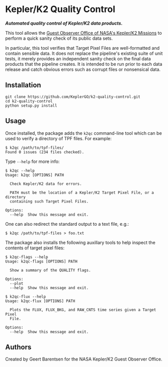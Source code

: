 # Kepler/K2 Quality Control

***Automated quality control of Kepler/K2 data products.***

This tool allows the [Guest Observer Office of NASA's Kepler/K2 Missions](https://keplerscience.arc.nasa.gov)
to perform a quick sanity check of its public data sets.

In particular, this tool verifies that Target Pixel Files
are well-formatted and contain sensible data.
It does not replace the pipeline's existing suite of unit tests,
it merely provides an independent sanity check on the final data products
that the pipeline creates.
It is intended to be run prior to each data release and catch obvious errors
such as corrupt files or nonsensical data.


## Installation

```
git clone https://github.com/KeplerGO/k2-quality-control.git
cd k2-quality-control
python setup.py install
```


## Usage

Once installed, the package adds the `k2qc` command-line tool
which can be used to verify a directory of TPF files. For example:

```
$ k2qc /path/to/tpf-files/
Found 0 issues (234 files checked).
```

Type `--help` for more info:
```
$ k2qc --help
Usage: k2qc [OPTIONS] PATH

  Check Kepler/K2 data for errors.

  PATH must be the location of a Kepler/K2 Target Pixel File, or a directory
  containing such Target Pixel Files.

Options:
  --help  Show this message and exit.

```

One can also redirect the standard output to a text file, e.g.:

```
$ k2qc /path/to/tpf-files > foo.txt
```

The package also installs the following auxillary tools
to help inspect the contents of target pixel files:

```
$ k2qc-flags --help
Usage: k2qc-flags [OPTIONS] PATH

  Show a summary of the QUALITY flags.

Options:
  --plot
  --help  Show this message and exit.
```

```
$ k2qc-flux --help
Usage: k2qc-flux [OPTIONS] PATH

  Plots the FLUX, FLUX_BKG, and RAW_CNTS time series given a Target Pixel
  File.

Options:
  --help  Show this message and exit.
```

## Authors

Created by Geert Barentsen for the NASA Kepler/K2 Guest Observer Office.
